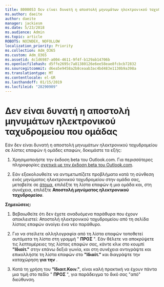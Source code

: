 ```yaml
---
title: 8000053 δεν είναι δυνατή η αποστολή μηνυμάτων ηλεκτρονικού ταχυδρομείου που ομάδας
ms.author: daeite
author: daeite
manager: jackiesm
ms.date: 5/23/2018
ms.audience: Admin
ms.topic: article
ROBOTS: NOINDEX, NOFOLLOW
localization_priority: Priority
ms.collection: Adm_O365
ms.custom: Adm_O365
ms.assetid: 4c1d6987-a004-4611-9f4f-b129ab14706b
ms.openlocfilehash: d5ffe2695c7a81380126e6ee58eae8fcbcb72832
ms.sourcegitcommit: d6ea5e9458a2b8ceaab3ac4bd483e1130b9a398a
ms.translationtype: MT
ms.contentlocale: el-GR
ms.lasthandoff: 01/15/2019
ms.locfileid: "28290909"
---
```

# <a name="unable-to-send-group-emails"></a>Δεν είναι δυνατή η αποστολή μηνυμάτων ηλεκτρονικού ταχυδρομείου που ομάδας

Εάν δεν είναι δυνατή η αποστολή μηνυμάτων ηλεκτρονικού ταχυδρομείου σε λίστες επαφών ή ομάδες επαφών, δοκιμάστε τα εξής:
  
1. Χρησιμοποιήστε την έκδοση beta του Outlook.com. Για περισσότερες πληροφορίες [σχετικά με την έκδοση beta του Outlook.com](https://support.office.com/article/e2261c7f-d413-4084-8f22-21282f42d8cf).
    
2. Εάν εξακολουθείτε να αντιμετωπίζετε προβλήματα κατά τη σύνθεση ενός μηνύματος ηλεκτρονικού ταχυδρομείου στην ομάδα σας, μεταβείτε σε [άτομα](https://outlook.live.com/people/), επιλέξτε τη λίστα επαφών ή μια ομάδα και, στη συνέχεια, επιλέξτε **Αποστολή μηνύματος ηλεκτρονικού ταχυδρομείου**.
    
 **Σημειώσεις:**
  
1. Βεβαιωθείτε ότι δεν έχετε αναδυόμενα παράθυρα που έχουν αποκλειστεί: Αποστολή ηλεκτρονικού ταχυδρομείου από τη σελίδα λίστας επαφών ανοίγει ένα νέο παράθυρο.
    
2. Για να στείλετε αλληλογραφία από τη λίστα επαφών τοποθετεί αυτόματα τη λίστα στη γραμμή " **ΠΡΟΣ** ". Εάν θέλετε να αποκρύψετε τις λεπτομέρειες της λίστας επαφών σας, κάντε κλικ στο κουμπί **"Ιδιαίτ."** στην επάνω δεξιά γωνία, και στη συνέχεια αντιγράψτε και επικολλήστε τη λίστα επαφών στο **"Ιδιαίτ."** και διαγράψτε την καταχώρηση **για την** . 
    
3. Κατά τη χρήση του **"Ιδιαιτ.Κοιν."**, είναι καλή πρακτική να έχουν πάντα μια τιμή στο πεδίο " **ΠΡΟΣ** ", για παράδειγμα το δικό σας "από" διεύθυνση. 
    

